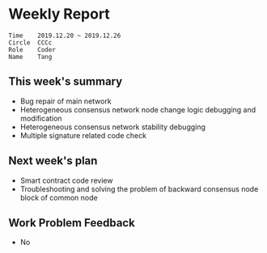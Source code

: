 # Weekly Report 
```
Time	2019.12.20 ~ 2019.12.26
Circle	CCCc
Role	Coder
Name	Tang
```
## This week's summary
- Bug repair of main network
- Heterogeneous consensus network node change logic debugging and modification
- Heterogeneous consensus network stability debugging
- Multiple signature related code check

## Next week's plan

-  Smart contract code review
-  Troubleshooting and solving the problem of backward consensus node block of common node

## Work Problem Feedback
- No


